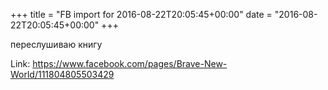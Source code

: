 +++
title = "FB import for 2016-08-22T20:05:45+00:00"
date = "2016-08-22T20:05:45+00:00"
+++

переслушиваю книгу

Link: <a href="https://www.facebook.com/pages/Brave-New-World/111804805503429">https://www.facebook.com/pages/Brave-New-World/111804805503429</a>
